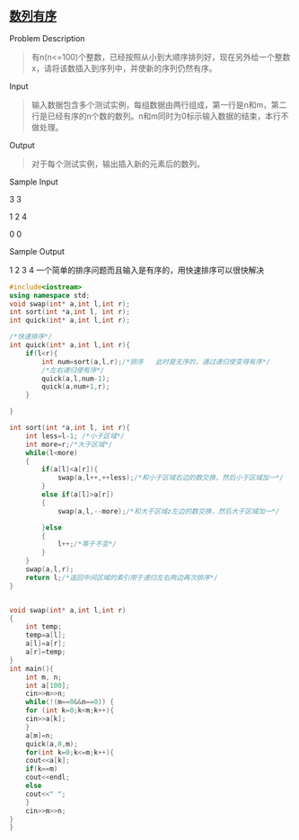 ## <a href="http://acm.hdu.edu.cn/showproblem.php?pid=2019">数列有序</a>
Problem Description

> 有n(n<=100)个整数，已经按照从小到大顺序排列好，现在另外给一个整数x，请将该数插入到序列中，并使新的序列仍然有序。
 

Input

> 输入数据包含多个测试实例，每组数据由两行组成，第一行是n和m，第二行是已经有序的n个数的数列。n和m同时为0标示输入数据的结束，本行不做处理。
 

Output

> 对于每个测试实例，输出插入新的元素后的数列。
 

Sample Input

3 3

1 2 4

0 0
 

Sample Output

1 2 3 4
一个简单的排序问题而且输入是有序的，用快速排序可以很快解决
```c++
#include<iostream>
using namespace std;
void swap(int* a,int l,int r);
int sort(int *a,int l, int r);
int quick(int* a,int l,int r);

/*快速排序*/
int quick(int* a,int l,int r){
	if(l<r){
		int num=sort(a,l,r);/*排序   此时是无序的，通过递归使变得有序*/ 
		/*左右递归使有序*/ 
		quick(a,l,num-1);
		quick(a,num+1,r);
	}

}

int sort(int *a,int l, int r){
	int less=l-1; /*小于区域*/ 
	int more=r;/*大于区域*/ 
	while(l<more)
	{
		if(a[l]<a[r]){
			swap(a,l++,++less);/*和小于区域右边的数交换，然后小于区域加一*/ 
		}
		else if(a[l]>a[r])
		{
			swap(a,l,--more);/*和大于区域z左边的数交换，然后大于区域加一*/ 

		}else
		{
			l++;/*等于不变*/ 
		}
	}
	swap(a,l,r);
	return l;/*返回中间区域的索引用于递归左右两边再次排序*/ 
}


void swap(int* a,int l,int r)
{
	int temp;
	temp=a[l];
	a[l]=a[r];
	a[r]=temp;
}
int main(){
	int m, n;
	int a[100];
	cin>>m>>n;
	while(!(m==0&&n==0)) {
	for (int k=0;k<m;k++){
	cin>>a[k];
    }
    a[m]=n;
	quick(a,0,m);
	for(int k=0;k<=m;k++){
	cout<<a[k];
	if(k==m)
	cout<<endl;
	else
	cout<<" ";
	}
	cin>>m>>n;  
}
}
```
